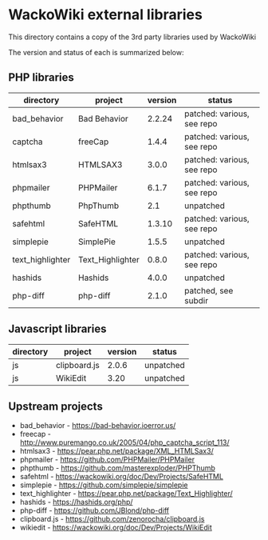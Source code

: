 WackoWiki external libraries
============================
This directory contains a copy of the 3rd party libraries used by WackoWiki

The version and status of each is summarized below:

## PHP libraries

| directory			| project			| version	| status |
| ----------------- | ----------------- | --------- | --------- |
| bad_behavior		| Bad Behavior		| 2.2.24	| patched: various, see repo |
| captcha			| freeCap			| 1.4.4		| patched: various, see repo |
| htmlsax3			| HTMLSAX3			| 3.0.0		| patched: various, see repo |
| phpmailer			| PHPMailer			| 6.1.7		| patched: various, see repo |
| phpthumb			| PhpThumb			| 2.1		| unpatched |
| safehtml			| SafeHTML			| 1.3.10	| patched: various, see repo |
| simplepie			| SimplePie			| 1.5.5		| unpatched |
| text_highlighter	| Text_Highlighter	| 0.8.0		| patched: various, see repo |
| hashids			| Hashids			| 4.0.0		| unpatched |
| php-diff			| php-diff			| 2.1.0		| patched, see subdir |

## Javascript libraries

| directory			| project			| version	| status |
| ----------------- | ----------------- | --------- | --------- |
| js				| clipboard.js		| 2.0.6		| unpatched |
| js				| WikiEdit			| 3.20		| unpatched |

Upstream projects
-----------------
- bad_behavior		- https://bad-behavior.ioerror.us/
- freecap			- http://www.puremango.co.uk/2005/04/php_captcha_script_113/
- htmlsax3			- https://pear.php.net/package/XML_HTMLSax3/
- phpmailer			- https://github.com/PHPMailer/PHPMailer
- phpthumb			- https://github.com/masterexploder/PHPThumb
- safehtml			- https://wackowiki.org/doc/Dev/Projects/SafeHTML
- simplepie			- https://github.com/simplepie/simplepie
- text_highlighter	- https://pear.php.net/package/Text_Highlighter/
- hashids			- https://hashids.org/php/
- php-diff			- https://github.com/JBlond/php-diff
- clipboard.js		- https://github.com/zenorocha/clipboard.js
- wikiedit			- https://wackowiki.org/doc/Dev/Projects/WikiEdit
